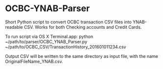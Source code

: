 # OCBC-YNAB-Parser
Short Python script to convert OCBC transaction CSV files into YNAB-readable CSV. 
Works for both Checking accounts and Credit Cards.

To run script via OS X Terminal.app:
python ~/path/to/parser/OCBC_YNAB_Parser.py ~/path/to/OCBC_CSV/TransactionHistory_201601011234.csv

Output CSV will be written to the same directory as input file, with the name OriginalFileName_YNAB.csv.
